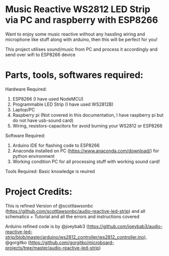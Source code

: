 # Music Reactive WS2812 LED Strip via PC and raspberry with ESP8266

Want to enjoy some music reactive without any hassling wiring and microphone like stuff along with arduino, then this will be perfect for you!

This project utilises sound/music from PC and process it accordingly and send over wifi to ESP8266 device 

# Parts, tools, softwares required:

Hardware Required:
1. ESP8266 (I have used NodeMCU)
2. Programmable LED Strip (I have used WS2812B)
3. Laptop/PC
4. Raspberry pi (Not covered in this documentation, I have raspberry pi but do not have usb-sound card)
5. Wiring, resistors-capacitors for avoid burning your WS2812 or ESP8266

Software Required:
1. Arduino IDE for flashing code to ESP8266
2. Anaconda installed on PC (https://www.anaconda.com/download/) for python environment
3. Working condition PC for all processing stuff with working sound card!

Tools Required:
Basic knowledge is reuired 

# Project Credits:

This is refined Version of @scottlawsonbc (https://github.com/scottlawsonbc/audio-reactive-led-strip) and all schematics + Tutorial and all the errors and instructions covered

Arduino refined code is by @joeybab3 (https://github.com/joeybab3/audio-reactive-led-strip/blob/master/arduino/ws2812_controller/ws2812_controller.ino), @gorgitko (https://github.com/gorgitko/microboard-projects/tree/master/audio-reactive-led-strip)
 
 
 
 

